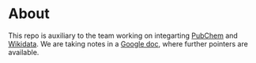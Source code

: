 # About

This repo is auxiliary to the team working on integarting [PubChem](https://pubchem.ncbi.nlm.nih.gov/) and [Wikidata](https://www.wikidata.org/). We are taking notes in a [Google doc](https://docs.google.com/document/d/1UeiC6jZF2T567ND8hhpdz4BzmAONfewiDfWzcCTt7mc/edit#), where further pointers are available.
